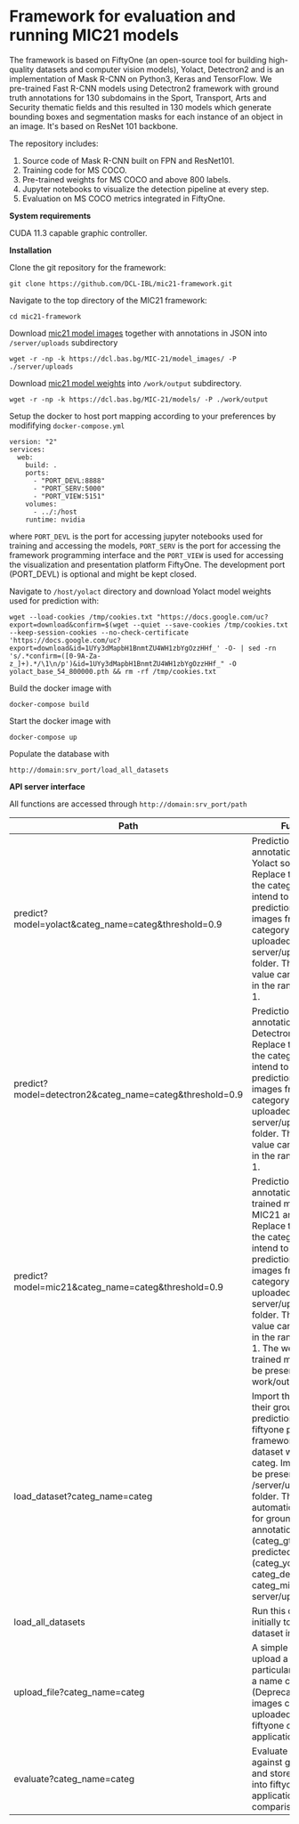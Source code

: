 **Framework for evaluation and running MIC21 models**
========

The framework is based on FiftyOne (an open-source tool for building high-quality datasets and computer vision models), Yolact, Detectron2 and is an implementation of Mask R-CNN on Python3, Keras and TensorFlow. We pre-trained Fast R-CNN models using Detectron2 framework with ground truth annotations for 130 subdomains in the Sport, Transport, Arts and Security thematic fields and this resulted in 130 models which generate bounding boxes and segmentation masks for each instance of an object in an image. It's based on ResNet 101 backbone.

The repository includes:
1. Source code of Mask R-CNN built on FPN and ResNet101.
2. Training code for MS COCO.
3. Pre-trained weights for MS COCO and above 800 labels.
4. Jupyter notebooks to visualize the detection pipeline at every step.
5. Evaluation on MS COCO metrics integrated in FiftyOne.

**System requirements**

CUDA 11.3 capable graphic controller.

**Installation**

Clone the git repository for the framework:

```git clone https://github.com/DCL-IBL/mic21-framework.git```

Navigate to the top directory of the MIC21 framework:

```cd mic21-framework```

Download [mic21 model images](https://dcl.bas.bg/MIC-21/model_images/) together with annotations in JSON into `/server/uploads` subdirectory 

```wget -r -np -k https://dcl.bas.bg/MIC-21/model_images/ -P ./server/uploads```

Download [mic21 model weights](https://dcl.bas.bg/MIC-21/models/) into `/work/output` subdirectory.

```wget -r -np -k https://dcl.bas.bg/MIC-21/models/ -P ./work/output```

Setup the docker to host port mapping according to your preferences by modififying `docker-compose.yml`

```
version: "2"
services:
  web:
    build: .
    ports:
      - "PORT_DEVL:8888"
      - "PORT_SERV:5000"
      - "PORT_VIEW:5151"
    volumes:
      - ../:/host
    runtime: nvidia
```

where `PORT_DEVL` is the port for accessing jupyter notebooks used for training and accessing the models, `PORT_SERV` is the port for accessing the framework programming interface and the `PORT_VIEW` is used for accessing the visualization and presentation platform FiftyOne. The development port (PORT_DEVL) is optional and might be kept closed. 

Navigate to `/host/yolact` directory and download Yolact model weights used for prediction with:

```
wget --load-cookies /tmp/cookies.txt "https://docs.google.com/uc?export=download&confirm=$(wget --quiet --save-cookies /tmp/cookies.txt --keep-session-cookies --no-check-certificate 'https://docs.google.com/uc?export=download&id=1UYy3dMapbH1BnmtZU4WH1zbYgOzzHHf_' -O- | sed -rn 's/.*confirm=([0-9A-Za-z_]+).*/\1\n/p')&id=1UYy3dMapbH1BnmtZU4WH1zbYgOzzHHf_" -O yolact_base_54_800000.pth && rm -rf /tmp/cookies.txt
```

Build the docker image with

```docker-compose build```

Start the docker image with

```docker-compose up```

Populate the database with

```http://domain:srv_port/load_all_datasets```

**API server interface**

All functions are accessed through ```http://domain:srv_port/path```

|Path | Function|
|-----|---------|
|predict?model=yolact&categ_name=categ&threshold=0.9|Prediction of annotations using the Yolact software. Replace the categ with the categ name you intend to make a prediction on. The images from the category have to be uploaded in the server/uploads/categ folder. The threshold value can be modified in the range from 0 to 1.|
|predict?model=detectron2&categ_name=categ&threshold=0.9|Prediction of annotations using the Detectron2 software. Replace the categ with the categ name you intend to make a prediction on. The images from the category have to be uploaded in the server/uploads/categ folder. The threshold value can be modified in the range from 0 to 1.|
|predict?model=mic21&categ_name=categ&threshold=0.9|Prediction of annotations using the trained models from MIC21 annotations. Replace the categ with the categ name you intend to make a prediction on. The images from the category have to be uploaded in the server/uploads/categ folder. The threshold value can be modified in the range from 0 to 1. The weights of the trained model should be presented as a file work/output/categ.pth|
|load_dataset?categ_name=categ|Import the images, their ground truth and predictions into fiftyone presentation framework for the dataset with a name categ. Images should be present into /server/uploads/categ folder. The function automatically scans for ground truth annotations (categ_gt.json) and predicted annotations (categ_yolact.json, categ_detectron2.json, categ_mic32.json) into server/uploads folder.|
|load_all_datasets|Run this command initially to load all dataset into FiftyOne.|
|upload_file?categ_name=categ|A simple interface to upload a file to the particular dataset with a name categ. (Deprecated, new images can be uploaded through the fiftyone client application.)|
|evaluate?categ_name=categ|Evaluate detections against ground truth and store the results into fiftyone application. Print the comparison statistics.|
